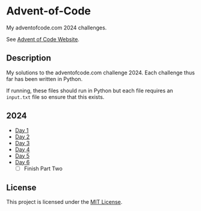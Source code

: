 # Advent-of-Code
My adventofcode.com 2024 challenges. 

See [Advent of Code Website](https://adventofcode.com/ "Advent of Code").

## Description

My solutions to the adventofcode.com challenge 2024. Each challenge thus far has been written in Python.

If running, these files should run in Python but each file requires an `input.txt` file so ensure that this exists.

## 2024
- [Day 1](2024%20Advent%20of%20Code/1)
- [Day 2](2024%20Advent%20of%20Code/2)
- [Day 3](2024%20Advent%20of%20Code/3)
- [Day 4](2024%20Advent%20of%20Code/4)
- [Day 5](2024%20Advent%20of%20Code/5)
- [Day 6](2024%20Advent%20of%20Code/6)
    - [ ] Finish Part Two

## License

This project is licensed under the [MIT License](LICENSE).